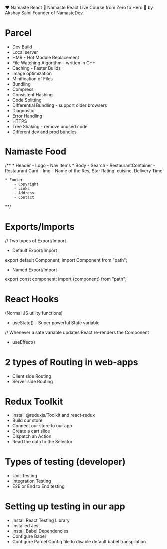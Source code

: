 ❤️ Namaste React 🙏
Namaste React Live Course from Zero to Hero 🚀 by Akshay Saini Founder of NamasteDev. 



# Parcel
- Dev Build
- Local server
- HMR - Hot Module Replacement
- File Watching Algorithm - written in C++
- Caching - Faster Builds
- Image optimization
- Minification of Files
- Bundling
- Compress
- Consistent Hashing
- Code Splitting 
- Differential Bundling - support older browsers
- Diagnostic
- Error Handling
- HTTPS
- Tree Shaking - remove unused code
- Different dev and prod bundles


# Namaste Food 

/**
    * Header
        - Logo 
        - Nav Items
    * Body
        - Search 
        - RestaurantContainer
         - Restaurant Card 
         - Img
         - Name of the Res, Star Rating, cuisine, Delivery Time


    * Footer
        - Copyright
        - Links
        - Address
        - Contact 
**/


 # Exports/Imports

// Two types of Export/Import

- Default Export/Import
 
 export default Component;
 import Component from "path";

- Named Export/Import

 export const component;
 import {component} from "path";


# React Hooks

(Normal JS utility functions)

- useState() - Super powerful State variable

// Whenever a sate variable updates React re-renders the Component
- useEffect()

# 2 types of Routing in web-apps
- Client side Routing
- Server side Routing


# Redux Toolkit
- Install @reduxjs/Toolkit and react-redux
- Build our store 
- Connect our store to our app
- Create a cart slice
- Dispatch an Action 
- Read the data to the Selector

# Types of testing (developer)

- Unit Testing
- Integration Testing
- E2E or End to End testing

# Setting up testing in our app
- Install React Testing Library
- Installed Jest
- Install Babel Dependencies
- Configure Babel
- Configure Parcel Config file to disable default babel transpilation 
